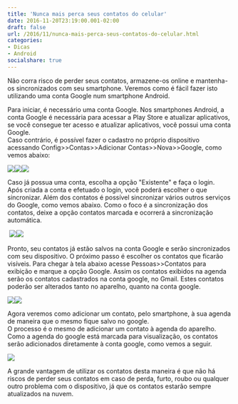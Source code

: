 ```yaml
---
title: 'Nunca mais perca seus contatos do celular'
date: 2016-11-20T23:19:00.001-02:00
draft: false
url: /2016/11/nunca-mais-perca-seus-contatos-do-celular.html
categories: 
- Dicas
- Android
socialshare: true
---
```


Não corra risco de perder seus contatos, armazene-os online e mantenha-os sincronizados com seu smartphone. Veremos como é fácil fazer isto utilizando uma conta Google num smartphone Android.  

<!--more-->
  
Para iniciar, é necessário uma conta Google. Nos smartphones Android, a conta Google é necessária para acessar a Play Store e atualizar aplicativos, se você consegue ter acesso e atualizar aplicativos, você possui uma conta Google.  
Caso contrário, é possível fazer o cadastro no próprio dispositivo acessando Config>>Contas>>Adicionar Contas>>Nova>>Google, como vemos abaixo:

  

[![](https://4.bp.blogspot.com/-m3t5gFvmyFc/WCEma3tbutI/AAAAAAAACAo/B2PvPGOksDUn3J4BjX3xKLsqZEAV8quIACPcB/s320/01-escolha.png)](https://4.bp.blogspot.com/-m3t5gFvmyFc/WCEma3tbutI/AAAAAAAACAo/B2PvPGOksDUn3J4BjX3xKLsqZEAV8quIACPcB/s1600/01-escolha.png)[![](https://3.bp.blogspot.com/-1qxh868g7jo/WCEmawxkooI/AAAAAAAACAo/ShhVeIE9gvwtbNCyMzfgW-Yz3oJUcWMTgCPcB/s320/02-nova.png)](https://3.bp.blogspot.com/-1qxh868g7jo/WCEmawxkooI/AAAAAAAACAo/ShhVeIE9gvwtbNCyMzfgW-Yz3oJUcWMTgCPcB/s1600/02-nova.png)[![](https://2.bp.blogspot.com/-nYZSgJcmdwo/WCEnMJGlefI/AAAAAAAACAo/RIjzf16Kh9wASpTMuU8dtpgc5LyVOk01gCPcB/s320/04-conta.png)](https://2.bp.blogspot.com/-nYZSgJcmdwo/WCEnMJGlefI/AAAAAAAACAo/RIjzf16Kh9wASpTMuU8dtpgc5LyVOk01gCPcB/s1600/04-conta.png)

  

Caso já possua uma conta, escolha a opção "Existente" e faça o login.  
Após criada a conta e efetuado o login, você poderá escolher o que sincronizar. Além dos contatos é possível sincronizar vários outros serviços do Google, como vemos abaixo. Como o foco é a sincronização dos contatos, deixe a opção contatos marcada e ocorrerá a sincronização automática.

  

 [![](https://2.bp.blogspot.com/-0T6Fpb-iKbY/WCHhqIVn6xI/AAAAAAAACB0/vKPFHDVbsKgOcPLTF1IECOuTL_R40YAKgCPcB/s320/09-sincronizar.png)](https://2.bp.blogspot.com/-0T6Fpb-iKbY/WCHhqIVn6xI/AAAAAAAACB0/vKPFHDVbsKgOcPLTF1IECOuTL_R40YAKgCPcB/s1600/09-sincronizar.png)[![](https://3.bp.blogspot.com/-8j_vUisJYM0/WCEmbKf_N0I/AAAAAAAACAo/oJYQzreiSyg4ix_sgg9sBhYyx4e585wLgCPcB/s320/05-criada.png)](https://3.bp.blogspot.com/-8j_vUisJYM0/WCEmbKf_N0I/AAAAAAAACAo/oJYQzreiSyg4ix_sgg9sBhYyx4e585wLgCPcB/s1600/05-criada.png)

  

Pronto, seu contatos já estão salvos na conta Google e serão sincronizados com seu dispositivo. O próximo passo é escolher os contatos que ficarão visíveis. Para chegar à tela abaixo acesse Pessoas>>Contatos para exibição e marque a opção Google. Assim os contatos exibidos na agenda serão os contatos cadastrados na conta google, no Gmail. Estes contatos poderão ser alterados tanto no aparelho, quanto na conta google.

  

[![](https://4.bp.blogspot.com/-mSfruTVy-Qw/WCEmbqyEBRI/AAAAAAAACAo/3-p6bVKxuogP-cZ9GQYblt1GIdKnGmO5wCPcB/s320/Screenshot_2016-01-13-12-12-39.png)](https://4.bp.blogspot.com/-mSfruTVy-Qw/WCEmbqyEBRI/AAAAAAAACAo/3-p6bVKxuogP-cZ9GQYblt1GIdKnGmO5wCPcB/s1600/Screenshot_2016-01-13-12-12-39.png)[![](https://4.bp.blogspot.com/-Kfsc24pTZ6Q/WCEmbK_LkAI/AAAAAAAACAo/eipCfDCcIkgHFciE4gT5uIGSrSjyKELmQCPcB/s320/06-contasescolha.png)](https://4.bp.blogspot.com/-Kfsc24pTZ6Q/WCEmbK_LkAI/AAAAAAAACAo/eipCfDCcIkgHFciE4gT5uIGSrSjyKELmQCPcB/s1600/06-contasescolha.png)

  

Agora veremos como adicionar um contato, pelo smartphone, à sua agenda de maneira que o mesmo fique salvo no google.  
O processo é o mesmo de adicionar um contato à agenda do aparelho. Como a agenda do google está marcada para visualização, os contatos serão adicionados diretamente à conta google, como vemos a seguir.

  

[![](https://2.bp.blogspot.com/-VuvQ2WHLoeU/WCEmbpXRgkI/AAAAAAAACAo/q4dsX08e82IS6az1S7UCMn6stP3lt5CCQCPcB/s320/08-adicionar.png)](https://2.bp.blogspot.com/-VuvQ2WHLoeU/WCEmbpXRgkI/AAAAAAAACAo/q4dsX08e82IS6az1S7UCMn6stP3lt5CCQCPcB/s1600/08-adicionar.png)

  

A grande vantagem de utilizar os contatos desta maneira é que não há riscos de perder seus contatos em caso de perda, furto, roubo ou qualquer outro problema com o dispositivo, já que os contatos estarão sempre atualizados na nuvem.
